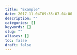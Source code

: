 ```yaml
---
title: "Example"
date: 2017-11-04T09:35:07-04:00
description: ""
categories: []
keywords: []
slug: ""
aliases: []
toc: false
draft: false
---
```

